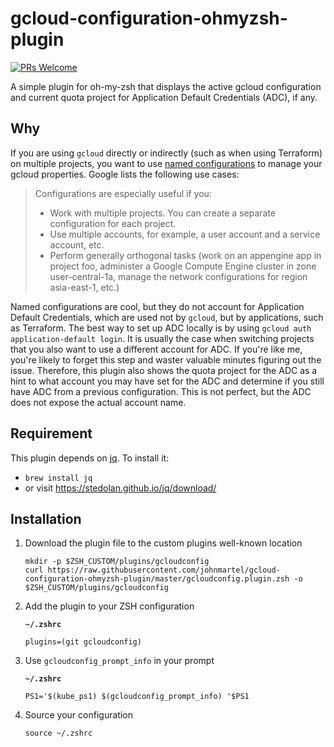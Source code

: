 # gcloud-configuration-ohmyzsh-plugin

[![PRs Welcome](https://img.shields.io/badge/PRs-welcome-brightgreen.svg?style=flat-square)](http://makeapullrequest.com)

A simple plugin for oh-my-zsh that displays the active gcloud configuration and current quota project for Application
Default Credentials (ADC), if any.

## Why

If you are using `gcloud` directly or indirectly (such as when using Terraform) on multiple projects, you want to use
[named configurations](https://cloud.google.com/sdk/gcloud/reference/topic/configurations) to manage your gcloud
properties. Google lists the following use cases:

> Configurations are especially useful if you:
>
> - Work with multiple projects. You can create a separate configuration for each project.
> - Use multiple accounts, for example, a user account and a service account, etc.
> - Perform generally orthogonal tasks (work on an appengine app in project foo, administer a Google Compute Engine
>   cluster in zone user-central-1a, manage the network configurations for region asia-east-1, etc.)

Named configurations are cool, but they do not account for Application Default Credentials, which are used not by
`gcloud`, but by applications, such as Terraform. The best way to set up ADC locally is by using
`gcloud auth application-default login`. It is usually the case when switching projects that you also want to use a
different account for ADC. If you're like me, you're likely to forget this step and waster valuable minutes figuring out
the issue. Therefore, this plugin also shows the quota project for the ADC as a hint to what account you may have set
for the ADC and determine if you still have ADC from a previous configuration. This is not perfect, but the ADC does not
expose the actual account name.

## Requirement

This plugin depends on [jq](https://stedolan.github.io/jq/). To install it:

- `brew install jq`
- or visit https://stedolan.github.io/jq/download/

## Installation

1. Download the plugin file to the custom plugins well-known location

   ```shell script
   mkdir -p $ZSH_CUSTOM/plugins/gcloudconfig
   curl https://raw.githubusercontent.com/johnmartel/gcloud-configuration-ohmyzsh-plugin/master/gcloudconfig.plugin.zsh -o $ZSH_CUSTOM/plugins/gcloudconfig
   ```

1. Add the plugin to your ZSH configuration

   **`~/.zshrc`**

   ```shell script
   plugins=(git gcloudconfig)
   ```

1. Use `gcloudconfig_prompt_info` in your prompt

   **`~/.zshrc`**

   ```shell script
   PS1='$(kube_ps1) $(gcloudconfig_prompt_info) '$PS1
   ```

1. Source your configuration

   ```shell script
   source ~/.zshrc
   ```
